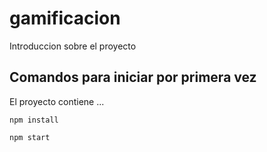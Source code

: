 # gamificacion
Introduccion sobre el proyecto
## Comandos para iniciar por primera vez

El proyecto contiene ...

    npm install

    npm start
